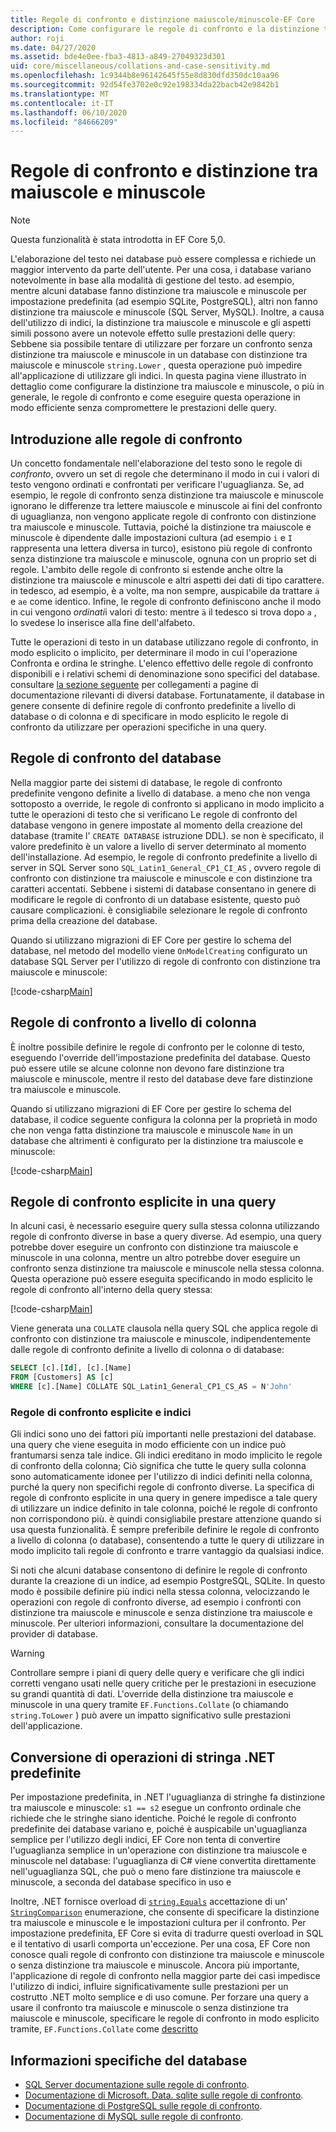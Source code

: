 ```yaml
---
title: Regole di confronto e distinzione maiuscole/minuscole-EF Core
description: Come configurare le regole di confronto e la distinzione tra maiuscole e minuscole nel database e nelle query
author: roji
ms.date: 04/27/2020
ms.assetid: bde4e0ee-fba3-4813-a849-27049323d301
uid: core/miscellaneous/collations-and-case-sensitivity.md
ms.openlocfilehash: 1c9344b8e96142645f55e8d830dfd350dc10aa96
ms.sourcegitcommit: 92d54fe3702e0c92e198334da22bacb42e9842b1
ms.translationtype: MT
ms.contentlocale: it-IT
ms.lasthandoff: 06/10/2020
ms.locfileid: "84666209"
---
```

# <a name="collations-and-case-sensitivity"></a>Regole di confronto e distinzione tra maiuscole e minuscole

> [!NOTE]
> Questa funzionalità è stata introdotta in EF Core 5,0.

L'elaborazione del testo nei database può essere complessa e richiede un maggior intervento da parte dell'utente. Per una cosa, i database variano notevolmente in base alla modalità di gestione del testo. ad esempio, mentre alcuni database fanno distinzione tra maiuscole e minuscole per impostazione predefinita (ad esempio SQLite, PostgreSQL), altri non fanno distinzione tra maiuscole e minuscole (SQL Server, MySQL). Inoltre, a causa dell'utilizzo di indici, la distinzione tra maiuscole e minuscole e gli aspetti simili possono avere un notevole effetto sulle prestazioni delle query: Sebbene sia possibile tentare di utilizzare per forzare un confronto senza distinzione tra maiuscole e minuscole in un database con distinzione tra maiuscole e minuscole `string.Lower` , questa operazione può impedire all'applicazione di utilizzare gli indici. In questa pagina viene illustrato in dettaglio come configurare la distinzione tra maiuscole e minuscole, o più in generale, le regole di confronto e come eseguire questa operazione in modo efficiente senza compromettere le prestazioni delle query.

## <a name="introduction-to-collations"></a>Introduzione alle regole di confronto

Un concetto fondamentale nell'elaborazione del testo sono le regole di *confronto*, ovvero un set di regole che determinano il modo in cui i valori di testo vengono ordinati e confrontati per verificare l'uguaglianza. Se, ad esempio, le regole di confronto senza distinzione tra maiuscole e minuscole ignorano le differenze tra lettere maiuscole e minuscole ai fini del confronto di uguaglianza, non vengono applicate regole di confronto con distinzione tra maiuscole e minuscole. Tuttavia, poiché la distinzione tra maiuscole e minuscole è dipendente dalle impostazioni cultura (ad esempio `i` e `I` rappresenta una lettera diversa in turco), esistono più regole di confronto senza distinzione tra maiuscole e minuscole, ognuna con un proprio set di regole. L'ambito delle regole di confronto si estende anche oltre la distinzione tra maiuscole e minuscole e altri aspetti dei dati di tipo carattere. in tedesco, ad esempio, è a volte, ma non sempre, auspicabile da trattare `ä` e `ae` come identico. Infine, le regole di confronto definiscono anche il modo in cui vengono *ordinati*i valori di testo: mentre `ä` il tedesco si trova dopo `a` , lo svedese lo inserisce alla fine dell'alfabeto.

Tutte le operazioni di testo in un database utilizzano regole di confronto, in modo esplicito o implicito, per determinare il modo in cui l'operazione Confronta e ordina le stringhe. L'elenco effettivo delle regole di confronto disponibili e i relativi schemi di denominazione sono specifici del database. consultare [la sezione seguente](#database-specific-information) per collegamenti a pagine di documentazione rilevanti di diversi database. Fortunatamente, il database in genere consente di definire regole di confronto predefinite a livello di database o di colonna e di specificare in modo esplicito le regole di confronto da utilizzare per operazioni specifiche in una query.

## <a name="database-collation"></a>Regole di confronto del database

Nella maggior parte dei sistemi di database, le regole di confronto predefinite vengono definite a livello di database. a meno che non venga sottoposto a override, le regole di confronto si applicano in modo implicito a tutte le operazioni di testo che si verificano Le regole di confronto del database vengono in genere impostate al momento della creazione del database (tramite l' `CREATE DATABASE` istruzione DDL). se non è specificato, il valore predefinito è un valore a livello di server determinato al momento dell'installazione. Ad esempio, le regole di confronto predefinite a livello di server in SQL Server sono `SQL_Latin1_General_CP1_CI_AS` , ovvero regole di confronto con distinzione tra maiuscole e minuscole e con distinzione tra caratteri accentati. Sebbene i sistemi di database consentano in genere di modificare le regole di confronto di un database esistente, questo può causare complicazioni. è consigliabile selezionare le regole di confronto prima della creazione del database.

Quando si utilizzano migrazioni di EF Core per gestire lo schema del database, nel metodo del modello viene `OnModelCreating` configurato un database SQL Server per l'utilizzo di regole di confronto con distinzione tra maiuscole e minuscole:

[!code-csharp[Main](../../../samples/core/Miscellaneous/Collations/Program.cs?range=40)]

## <a name="column-collation"></a>Regole di confronto a livello di colonna

È inoltre possibile definire le regole di confronto per le colonne di testo, eseguendo l'override dell'impostazione predefinita del database. Questo può essere utile se alcune colonne non devono fare distinzione tra maiuscole e minuscole, mentre il resto del database deve fare distinzione tra maiuscole e minuscole.

Quando si utilizzano migrazioni di EF Core per gestire lo schema del database, il codice seguente configura la colonna per la proprietà in modo che non venga fatta distinzione tra maiuscole e minuscole `Name` in un database che altrimenti è configurato per la distinzione tra maiuscole e minuscole:

[!code-csharp[Main](../../../samples/core/Miscellaneous/Collations/Program.cs?name=OnModelCreating&highlight=6)]

## <a name="explicit-collation-in-a-query"></a>Regole di confronto esplicite in una query

In alcuni casi, è necessario eseguire query sulla stessa colonna utilizzando regole di confronto diverse in base a query diverse. Ad esempio, una query potrebbe dover eseguire un confronto con distinzione tra maiuscole e minuscole in una colonna, mentre un altro potrebbe dover eseguire un confronto senza distinzione tra maiuscole e minuscole nella stessa colonna. Questa operazione può essere eseguita specificando in modo esplicito le regole di confronto all'interno della query stessa:

[!code-csharp[Main](../../../samples/core/Miscellaneous/Collations/Program.cs?name=SimpleQueryCollation)]

Viene generata una `COLLATE` clausola nella query SQL che applica regole di confronto con distinzione tra maiuscole e minuscole, indipendentemente dalle regole di confronto definite a livello di colonna o di database:

```sql
SELECT [c].[Id], [c].[Name]
FROM [Customers] AS [c]
WHERE [c].[Name] COLLATE SQL_Latin1_General_CP1_CS_AS = N'John'
```

### <a name="explicit-collations-and-indexes"></a>Regole di confronto esplicite e indici

Gli indici sono uno dei fattori più importanti nelle prestazioni del database. una query che viene eseguita in modo efficiente con un indice può frantumarsi senza tale indice. Gli indici ereditano in modo implicito le regole di confronto della colonna; Ciò significa che tutte le query sulla colonna sono automaticamente idonee per l'utilizzo di indici definiti nella colonna, purché la query non specifichi regole di confronto diverse. La specifica di regole di confronto esplicite in una query in genere impedisce a tale query di utilizzare un indice definito in tale colonna, poiché le regole di confronto non corrispondono più. è quindi consigliabile prestare attenzione quando si usa questa funzionalità. È sempre preferibile definire le regole di confronto a livello di colonna (o database), consentendo a tutte le query di utilizzare in modo implicito tali regole di confronto e trarre vantaggio da qualsiasi indice.

Si noti che alcuni database consentono di definire le regole di confronto durante la creazione di un indice, ad esempio PostgreSQL, SQLite. In questo modo è possibile definire più indici nella stessa colonna, velocizzando le operazioni con regole di confronto diverse, ad esempio i confronti con distinzione tra maiuscole e minuscole e senza distinzione tra maiuscole e minuscole. Per ulteriori informazioni, consultare la documentazione del provider di database.

> [!WARNING]
> Controllare sempre i piani di query delle query e verificare che gli indici corretti vengano usati nelle query critiche per le prestazioni in esecuzione su grandi quantità di dati. L'override della distinzione tra maiuscole e minuscole in una query tramite `EF.Functions.Collate` (o chiamando `string.ToLower` ) può avere un impatto significativo sulle prestazioni dell'applicazione.

## <a name="translation-of-built-in-net-string-operations"></a>Conversione di operazioni di stringa .NET predefinite

Per impostazione predefinita, in .NET l'uguaglianza di stringhe fa distinzione tra maiuscole e minuscole: `s1 == s2` esegue un confronto ordinale che richiede che le stringhe siano identiche. Poiché le regole di confronto predefinite dei database variano e, poiché è auspicabile un'uguaglianza semplice per l'utilizzo degli indici, EF Core non tenta di convertire l'uguaglianza semplice in un'operazione con distinzione tra maiuscole e minuscole nel database: l'uguaglianza di C# viene convertita direttamente nell'uguaglianza SQL, che può o meno fare distinzione tra maiuscole e minuscole, a seconda del database specifico in uso e

Inoltre, .NET fornisce overload di [`string.Equals`](https://docs.microsoft.com/dotnet/api/system.string.equals#System_String_Equals_System_String_System_StringComparison_) accettazione di un' [`StringComparison`](https://docs.microsoft.com/dotnet/api/system.stringcomparison) enumerazione, che consente di specificare la distinzione tra maiuscole e minuscole e le impostazioni cultura per il confronto. Per impostazione predefinita, EF Core si evita di tradurre questi overload in SQL e il tentativo di usarli comporta un'eccezione. Per una cosa, EF Core non conosce quali regole di confronto con distinzione tra maiuscole e minuscole o senza distinzione tra maiuscole e minuscole. Ancora più importante, l'applicazione di regole di confronto nella maggior parte dei casi impedisce l'utilizzo di indici, influire significativamente sulle prestazioni per un costrutto .NET molto semplice e di uso comune. Per forzare una query a usare il confronto tra maiuscole e minuscole o senza distinzione tra maiuscole e minuscole, specificare le regole di confronto in modo esplicito tramite, `EF.Functions.Collate` come [descritto](#explicit-collations-and-indexes)

## <a name="database-specific-information"></a>Informazioni specifiche del database

* [SQL Server documentazione sulle regole di confronto](https://docs.microsoft.com/sql/relational-databases/collations/collation-and-unicode-support).
* [Documentazione di Microsoft. Data. sqlite sulle regole di confronto](https://docs.microsoft.com/dotnet/standard/data/sqlite/collation).
* [Documentazione di PostgreSQL sulle regole di confronto](https://www.postgresql.org/docs/current/collation.html).
* [Documentazione di MySQL sulle regole di confronto](https://dev.mysql.com/doc/refman/en/charset-general.html).
